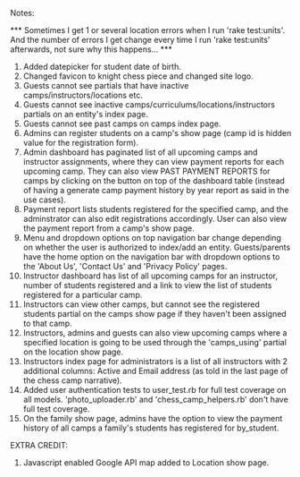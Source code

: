 Notes:

*** Sometimes I get 1 or several location errors when I run 'rake test:units'. And the number of errors I get change every time I run 'rake test:units' afterwards, not sure why this happens... ***

1) Added datepicker for student date of birth. 
2) Changed favicon to knight chess piece and changed site logo.
3) Guests cannot see partials that have inactive camps/instructors/locations etc.
4) Guests cannot see inactive camps/curriculums/locations/instructors partials on an entity's index page. 
5) Guests cannot see past camps on camps index page. 
6) Admins can register students on a camp's show page (camp id is hidden value for the registration form).
7) Admin dashboard has paginated list of all upcoming camps and instructor assignments, where they can view payment reports for each upcoming camp. They can also view PAST PAYMENT REPORTS for camps by clicking on the button on top of the dashboard table (instead of having a generate camp payment history by year report as said in the use cases).
8) Payment report lists students registered for the specified camp, and the adminstrator can also edit registrations accordingly. User can also view the payment report from a camp's show page. 
9) Menu and dropdown options on top navigation bar change depending on whether the user is authorized to index/add an entity. Guests/parents have the home option on the navigation bar with dropdown options to the 'About Us', 'Contact Us' and 'Privacy Policy' pages.
10) Instructor dashboard has list of all upcoming camps for an instructor, number of students registered and a link to view the list of students registered for a particular camp. 
11) Instructors can view other camps, but cannot see the registered students partial on the camps show page if they haven't been assigned to that camp.
12) Instructors, admins and guests can also view upcoming camps where a specified location is going to be used through the 'camps_using' partial on the location show page.
13) Instructors index page for administrators is a list of all instructors with 2 additional columns: Active and Email address (as told in the last page of the chess camp narrative). 
14) Added user authentication tests to user_test.rb for full test coverage on all models. 'photo_uploader.rb' and 'chess_camp_helpers.rb' don't have full test coverage. 
15) On the family show page, admins have the option to view the payment history of all camps a family's students has registered for by_student. 


EXTRA CREDIT:
1) Javascript enabled Google API map added to Location show page.

